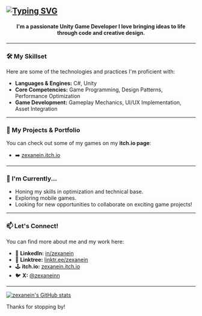 [![Typing SVG](https://readme-typing-svg.demolab.com?font=DM+Sans&size=28&duration=4000&pause=500&color=E1E1E1&background=FF000000&vCenter=true&width=600&height=40&lines=%F0%9F%91%8B+Hi+There!+I'm+Sami;I'm+developing+games+with+Unity)](https://git.io/typing-svg)
---

#### <center> I'm a passionate **Unity Game Developer** I love bringing ideas to life through code and creative design. </center>

---

### 🛠️ My Skillset

Here are some of the technologies and practices I'm proficient with:

*   **Languages & Engines:** C#, Unity
*   **Core Competencies:** Game Programming, Design Patterns, Performance Optimization
*   **Game Development:** Gameplay Mechanics, UI/UX Implementation, Asset Integration

---

### 🚀 My Projects & Portfolio

You can check out some of my games on my **itch.io page**:

*   ➡️ [zexanein.itch.io](https://zexanein.itch.io)

---

### 🌱 I'm Currently...

*   Honing my skills in optimization and technical base.
*   Exploring mobile games.
*   Looking for new opportunities to collaborate on exciting game projects!

---

### 📫 Let's Connect!

You can find more about me and my work here:

*   💼 **LinkedIn:** [in/zexanein](https://linkedin.com/in/zexanein)
*   🌳 **Linktree:** [linktr.ee/zexanein](https://linktr.ee/zexanein)
*   🕹️ **itch.io:** [zexanein.itch.io](https://zexanein.itch.io)
*   🐦 **X:** [@zexaneinn](https://x.com/zexaneinn)

---

<!-- Optional: Add some fun GitHub stats here! -->
<!-- Example: [![zexanein's GitHub stats](https://github-readme-stats.vercel.app/api?username=zexanein&show_icons=true&theme=radical)](https://github.com/anuraghazra/github-readme-stats) -->

[![zexanein's GitHub stats](https://github-readme-stats.vercel.app/api?username=zexanein&show_icons=true&theme=radical)](https://github.com/anuraghazra/github-readme-stats)

Thanks for stopping by!
